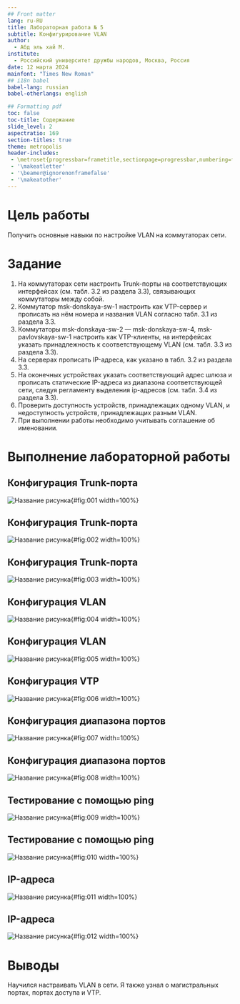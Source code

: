 ```yaml
---
## Front matter
lang: ru-RU
title: Лабораторная работа № 5
subtitle: Конфигурирование VLAN
author:
  - Абд эль хай М.
institute:
  - Российский университет дружбы народов, Москва, Россия
date: 12 марта 2024
mainfont: "Times New Roman" 
## i18n babel
babel-lang: russian
babel-otherlangs: english

## Formatting pdf
toc: false
toc-title: Содержание
slide_level: 2
aspectratio: 169
section-titles: true
theme: metropolis
header-includes:
 - \metroset{progressbar=frametitle,sectionpage=progressbar,numbering=fraction}
 - '\makeatletter'
 - '\beamer@ignorenonframefalse'
 - '\makeatother'
---
```



# Цель работы

Получить основные навыки по настройке VLAN на коммутаторах сети.

# Задание

1. На коммутаторах сети настроить Trunk-порты на соответствующих интерфейсах (см. табл. 3.2 из раздела 3.3), связывающих коммутаторы между собой.
2. Коммутатор msk-donskaya-sw-1 настроить как VTP-сервер и прописать на нём номера и названия VLAN согласно табл. 3.1 из раздела 3.3.
3. Коммутаторы msk-donskaya-sw-2 — msk-donskaya-sw-4, msk-pavlovskaya-sw-1 настроить как VTP-клиенты, на интерфейсах указать принадлежность к соответствующему VLAN (см. табл. 3.3 из раздела 3.3).
4. На серверах прописать IP-адреса, как указано в табл. 3.2 из раздела 3.3.
5. На оконечных устройствах указать соответствующий адрес шлюза и прописать статические IP-адреса из диапазона соответствующей сети, следуя регламенту выделения ip-адресов (см. табл. 3.4 из раздела 3.3).
6. Проверить доступность устройств, принадлежащих одному VLAN, и недоступность устройств, принадлежащих разным VLAN.
7. При выполнении работы необходимо учитывать соглашение об именовании.

# Выполнение лабораторной работы

## Конфигурация Trunk-порта

![Название рисунка](../report/image/trunksw1.png){#fig:001 width=100%}

## Конфигурация Trunk-порта

![Название рисунка](../report/image/trunksw2.png){#fig:002 width=100%}

## Конфигурация Trunk-порта

![Название рисунка](../report/image/trunksw1Pav.png){#fig:003 width=100%}

## Конфигурация VLAN

![Название рисунка](../report/image/vlansw1.png){#fig:004 width=100%}

## Конфигурация VLAN

![Название рисунка](../report/image/vlansw2.png){#fig:005 width=100%}

## Конфигурация VTP

![Название рисунка](../report/image/vltpsw1.png){#fig:006 width=100%}

## Конфигурация диапазона портов

![Название рисунка](../report/image/accessportsw4.png){#fig:007 width=100%}

## Конфигурация диапазона портов

![Название рисунка](../report/image/accessportsw1Pav.png){#fig:008 width=100%}

## Тестирование с помощью ping

![Название рисунка](../report/image/pdu_ping_test.png){#fig:009 width=100%}

## Тестирование с помощью ping

![Название рисунка](../report/image/cli_ping_test.png){#fig:010 width=100%}

## IP-адреса

![Название рисунка](../report/image/server0ipconfig.png){#fig:011 width=100%}

## IP-адреса

![Название рисунка](../report/image/pc0ipconfig.png){#fig:012 width=100%}



# Выводы

Научился настраивать VLAN в сети. Я также узнал о магистральных портах, портах доступа и VTP.